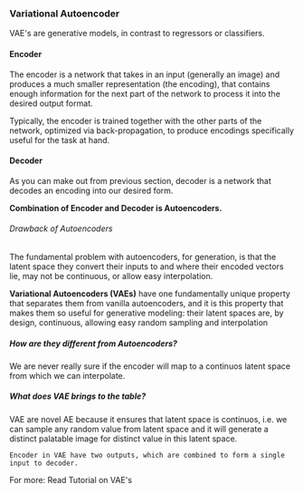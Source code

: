### Variational Autoencoder

VAE's are generative models, in contrast to regressors or classifiers.


#### Encoder

The encoder is a network that takes in an input (generally an image) and produces a much smaller representation (the encoding), that contains enough information for the next part of the network to process it into the desired output format.

Typically, the encoder is trained together with the other parts of the network, optimized via back-propagation, to produce encodings specifically useful for the task at hand.

#### Decoder

As you can make out from previous section, decoder is a network that decodes an encoding into our desired form.


<strong>Combination of Encoder and Decoder is Autoencoders.</strong>

###### Drawback of Autoencoders


The fundamental problem with autoencoders, for generation, is that the latent space they convert their inputs to and where their encoded vectors lie, may not be continuous, or allow easy interpolation.



<strong>Variational Autoencoders (VAEs)</strong> have one fundamentally unique property that separates them from vanilla autoencoders, and it is this property that makes them so useful for generative modeling: their latent spaces are, by design, continuous, allowing easy random sampling and interpolation


##### How are they different from Autoencoders?

We are never really sure if the encoder will map to a continuos latent space from which we can interpolate. 


##### What does VAE brings to the table?

VAE are novel AE because it ensures that latent space is continuos, i.e. we can sample any random value from latent space and it will generate a distinct palatable image for distinct value in this latent space.


```Encoder in VAE have two outputs, which are combined to form a single input to decoder.```

For more: Read Tutorial on VAE's
